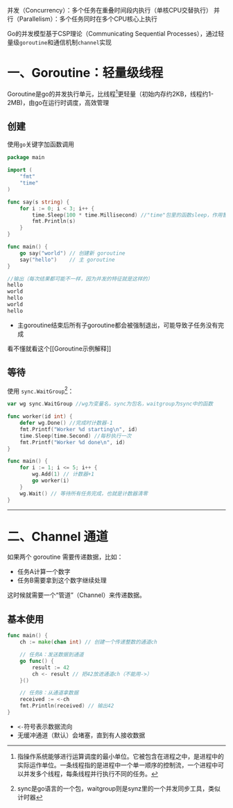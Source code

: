 并发（Concurrency）：多个任务在重叠时间段内执行（单核CPU交替执行）
并行（Parallelism）：多个任务同时在多个CPU核心上执行

Go的并发模型基于CSP理论（Communicating Sequential Processes），通过轻量级`goroutine`和通信机制`channel`实现
# 一、Goroutine：轻量级线程
Goroutine是go的并发执行单元，比线程[^1]更轻量（初始内存约2KB，线程约1-2MB)，由go在运行时调度，高效管理
## 创建
使用`go`关键字加函数调用
```go
package main

import (
    "fmt"
    "time"
)

func say(s string) {
    for i := 0; i < 3; i++ {
        time.Sleep(100 * time.Millisecond) //"time"包里的函数sleep，作用暂停100*毫秒(0.1秒)
        fmt.Println(s)
    }
}

func main() {
    go say("world") // 创建新 goroutine
    say("hello")    // 主 goroutine
}

//输出（每次结果都可能不一样，因为并发的特征就是这样的）
hello
world
hello
world
hello
```
* 主goroutine结束后所有子goroutine都会被强制退出，可能导致子任务没有完成

看不懂就看这个[[Goroutine示例解释]]
## 等待
使用 `sync.WaitGroup`[^2]：
```go
var wg sync.WaitGroup //wg为变量名，sync为包名，waitgroup为sync中的函数

func worker(id int) {
    defer wg.Done() //完成时计数器-1
    fmt.Printf("Worker %d starting\n", id)
    time.Sleep(time.Second) //每秒执行一次
    fmt.Printf("Worker %d done\n", id)
}

func main() {
    for i := 1; i <= 5; i++ {
        wg.Add(1) // 计数器+1
        go worker(i)
    }
    wg.Wait() // 等待所有任务完成，也就是计数器清零
}
```
***
# 二、Channel 通道
如果两个 goroutine 需要传递数据，比如：
- 任务A计算一个数字
- 任务B需要拿到这个数字继续处理

这时候就需要一个“管道”（Channel）来传递数据。
## 基本使用
```go
func main() {
    ch := make(chan int) // 创建一个传递整数的通道ch

    // 任务A：发送数据到通道
    go func() {
        result := 42
        ch <- result // 把42放进通道ch（不能用->）
    }()

    // 任务B：从通道拿数据
    received := <-ch
    fmt.Println(received) // 输出42
}
```
* `<-`符号表示数据流向
* 无缓冲通道（默认）会堵塞，直到有人接收数据


[^1]: 指操作系统能够进行运算调度的最小单位。它被包含在进程之中，是进程中的实际运作单位。一条线程指的是进程中一个单一顺序的控制流，一个进程中可以并发多个线程，每条线程并行执行不同的任务。

[^2]: sync是go语言的一个包，waitgroup则是synz里的一个并发同步工具，类似计时器
